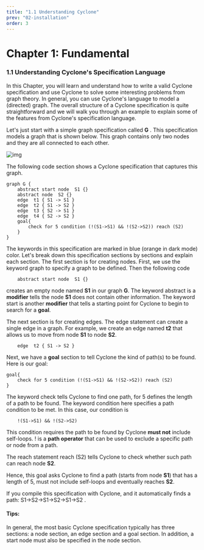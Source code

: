 ```yaml
---
title: "1.1 Understanding Cyclone"
prev: "02-installation"
order: 3
---
```


# Chapter 1: Fundamental

### 1.1 Understanding Cyclone's Specification Language

In this Chapter, you will learn and understand how to write a valid Cyclone specification and use Cyclone to solve some interesting problems from graph theory. In general, you can use Cyclone's language to model a (directed) graph. The overall structure of a Cyclone specification is quite straightforward and we will walk you through an example to explain some of the features from Cyclone's specification language.

Let's just start with a simple graph specification called **G** . This specification models a graph that is shown below. This graph contains only two nodes and they are all connected to each other.

![img](https://classicwuhao.github.io/cyclone_tutorial/chapter1/tutorial_example_1.png)

The following code section shows a Cyclone specification that captures this graph.

```cyclone
graph G { 
    abstract start node  S1 {} 
    abstract node  S2 {} 
    edge  t1 { S1 -> S1 } 
    edge  t2 { S1 -> S2 } 
    edge  t3 { S2 -> S1 } 
    edge  t4 { S2 -> S2 } 
    goal{ 
        check for 5 condition (!(S1->S1) && !(S2->S2)) reach (S2)
    }
} 
```

The keywords in this specification are marked in blue (orange in dark mode) color. Let's break down this specification sections by sections and explain each section. The first section is for creating nodes. First, we use the keyword graph to specify a graph to be defined. Then the following code

```cyclone
    abstract start node  S1 {} 
```

creates an empty node named **S1** in our graph **G**. The keyword abstract is a **modifier** tells the node **S1** does not contain other information. The keyword start is another **modifier** that tells a starting point for Cyclone to begin to search for a **goal**.

The next section is for creating edges. The edge statement can create a single edge in a graph. For example, we create an edge named **t2** that allows us to move from node **S1** to node **S2**.

```cyclone
    edge  t2 { S1 -> S2 } 
```

Next, we have a **goal** section to tell Cyclone the kind of path(s) to be found. Here is our goal:

```cyclone
goal{ 
    check for 5 condition (!(S1->S1) && !(S2->S2)) reach (S2)
}
```

The keyword check tells Cyclone to find one path, for 5 defines the length of a path to be found. The keyword condition here specifies a path condition to be met. In this case, our condition is

```cyclone
    !(S1->S1) && !(S2->S2)
```

This condition requires the path to be found by Cyclone **must not** include self-loops. ! is a **path operator** that can be used to exclude a specific path or node from a path.

The reach statement reach (S2) tells Cyclone to check whether such path can reach node **S2**.

Hence, this goal asks Cyclone to find a path (starts from node **S1**) that has a length of 5, must not include self-loops and eventually reaches **S2**.

If you compile this specification with Cyclone, and it automatically finds a path: S1->S2->S1->S2->S1->S2 .

#### Tips:

In general, the most basic Cyclone specification typically has three sections: a node section, an edge section and a goal section. In addition, a start node must also be specified in the node section.